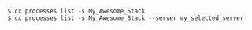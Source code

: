 <!-- layout:code post: toolbelt_processes_example -->

```

$ cx processes list -s My_Awesome_Stack
$ cx processes list -s My_Awesome_Stack --server my_selected_server

```
